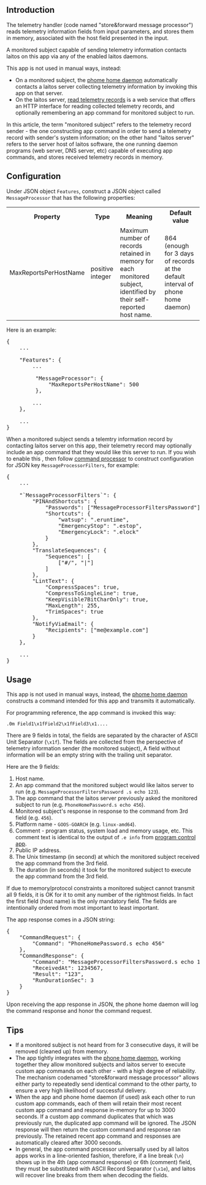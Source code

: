## Introduction
The telemetry handler (code named "store&forward message processor") reads telemetry information fields from input
parameters, and stores them in memory, associated with the host field presented in the input.

A monitored subject capable of sending telemetry information contacts laitos on this app via any of the enabled
laitos daemons.

This app is not used in manual ways, instead:
- On a monitored subject, the [phome home daemon](https://github.com/HouzuoGuo/laitos/wiki/%5BDaemon%5D-phone-home-telemetry)
  automatically contacts a laitos server collecting telemetry information by invoking this app on that server.
- On the laitos server, [read telemetry records](https://github.com/HouzuoGuo/laitos/wiki/%5BWeb-service%5D-read-telemetry-records)
  is a web service that offers an HTTP interface for reading collected telemetry records, and optionally remembering
  an app command for monitored subject to run.

In this article, the term "monitored subject" refers to the telemetry record sender - the one constructing app command
in order to send a telemetry record with sender's system information; on the other hand "laitos server" refers to the
server host of laitos software, the one running daemon programs (web server, DNS server, etc) capable of executing app
commands, and stores received telemetry records in memory.

## Configuration
Under JSON object `Features`, construct a JSON object called `MessageProcessor` that has the following properties:

<table>
<tr>
    <th>Property</th>
    <th>Type</th>
    <th>Meaning</th>
    <th>Default value</th>
</tr>
<tr>
    <td>MaxReportsPerHostName</td>
    <td>positive integer</td>
    <td>Maximum number of records retained in memory for each monitored subject, identified by their self-reported host name.</td>
    <td>864 (enough for 3 days of records at the default interval of phone home daemon)</td>
</tr>
</table>

Here is an example:
<pre>
{
    ...

    "Features": {
        ...

         "MessageProcessor": {
             "MaxReportsPerHostName": 500
         },

        ...
    },

    ...
}
</pre>

When a monitored subject sends a telemtry information record by contacting laitos server on this app, their telemetry record
may optionally include an app command that they would like this server to run. If you wish to enable this , then follow
[command processor](https://github.com/HouzuoGuo/laitos/wiki/Command-processor) to construct configuration for JSON key
`MessageProcessorFilters`, for example:

<pre>
{
    ...

    "`MessageProcessorFilters`": {
        "PINAndShortcuts": {
            "Passwords": ["MessageProcessorFiltersPassword"],
            "Shortcuts": {
                "watsup": ".eruntime",
                "EmergencyStop": ".estop",
                "EmergencyLock": ".elock"
            }
        },
        "TranslateSequences": {
            "Sequences": [
                ["#/", "|"]
            ]
        },
        "LintText": {
            "CompressSpaces": true,
            "CompressToSingleLine": true,
            "KeepVisible7BitCharOnly": true,
            "MaxLength": 255,
            "TrimSpaces": true
        },
        "NotifyViaEmail": {
            "Recipients": ["me@example.com"]
        }
    },

    ...
}
</pre>

## Usage
This app is not used in manual ways, instead, the [phome home daemon](https://github.com/HouzuoGuo/laitos/wiki/%5BDaemon%5D-phone-home-telemetry)
constructs a command intended for this app and transmits it automatically.

For programming reference, the app command is invoked this way:

    .0m Field1\x1fField2\x1fField3\x1....

There are 9 fields in total, the fields are separated by the character of ASCII Unit Separator (`\x1f`). The fields are collected from the perspective
of telemetry information sender (the monitored subject), A field without information will be an empty string with the trailing unit separator.

Here are the 9 fields:

1. Host name.
2. An app command that the monitored subject would like laitos server to run (e.g. `MessageProcessorFiltersPassword .s echo 123`).
3. The app command that the laitos server previously asked the monitored subject to run (e.g. `PhoneHomePassword.s echo 456`).
4. Monitored subject's response in response to the command from 3rd field (e.g. `456`).
5. Platform name - `GOOS-GOARCH` (e.g. `linux-amd64`).
6. Comment - program status, system load and memory usage, etc. This comment text is identical to the output of `.e info` from
   [program control app](https://github.com/HouzuoGuo/laitos/wiki/%5BApp%5D-inspect-and-control-server-environment).
7. Public IP address.
8. The Unix timestamp (in second) at which the monitored subject received the app command from the 3rd field.
9. The duration (in seconds) it took for the monitored subject to execute the app command from the 3rd field.

If due to memory/protocol constraints a monitored subject cannot transmit all 9 fields, it is OK for it to omit any number of the rightmost fields.
In fact the first field (host name) is the only mandatory field. The fields are intentionally ordered from most important to least important.

The app response comes in a JSON string:

<pre>
{
    "CommandRequest": {
        "Command": "PhoneHomePassword.s echo 456"                # laitos server would like monitored subject to run this app command
    },
    "CommandResponse": {
        "Command": "MessageProcessorFiltersPassword.s echo 123", # monitored subject previously asked laitos server to run this app command
        "ReceivedAt": 1234567,                                   # unix timestamp at which laitos server received the app command
        "Result": "123",                                         # app command execution result
        "RunDurationSec": 3                                      # the duration it took for the app command to execute
    }
}
</pre>

Upon receiving the app response in JSON, the phone home daemon will log the command response and honor the command request.

## Tips
- If a monitored subject is not heard from for 3 consecutive days, it will be removed (cleaned up) from memory.
- The app tightly integrates with the [phone home daemon](https://github.com/HouzuoGuo/laitos/wiki/%5BDaemon%5D-phone-home-telemetry), working together
  they allow monitored subjects and laitos server to execute custom app commands on each other - with a high degree of reliability. The mechanism codenamed
  "store&forward message processor" allows either party to repeatedly send identical command to the other party, to ensure a very high likelihood of
  successful delivery.
- When the app and phone home daemon (if used) ask each other to run custom app commands, each of them will retain their most recent custom app command and
  response in-memory for up to 3000 seconds. If a custom app command duplicates that which was previously run, the duplicated app command will be ignored.
  The JSON response will then return the custom command and response ran previously. The retained recent app command and responses are automatically
  cleared after 3000 seconds.
- In general, the app command processor universally used by all laitos apps works in a line-oriented fashion, therefore, if a line break (`\n`) shows
  up in the 4th (app command response) or 6th (comment) field, they must be substituted with ASCII Record Separator (`\x1e`), and laitos will recover
  line breaks from them when decoding the fields.
